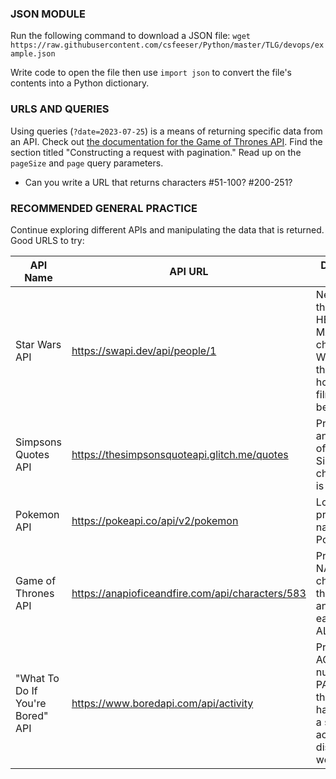 ### JSON MODULE

Run the following command to download a JSON file:
`wget https://raw.githubusercontent.com/csfeeser/Python/master/TLG/devops/example.json`

Write code to open the file then use `import json` to convert the file's contents into a Python dictionary.

### URLS AND QUERIES

Using queries (`?date=2023-07-25`) is a means of returning specific data from an API. Check out [the documentation for the Game of Thrones API](https://anapioficeandfire.com/Documentation). Find the section titled "Constructing a request with pagination." Read up on the `pageSize` and `page` query parameters.
- Can you write a URL that returns characters #51-100? #200-251?

### RECOMMENDED GENERAL PRACTICE

Continue exploring different APIs and manipulating the data that is returned.
Good URLS to try:

| API Name                                 | API URL                                      | Data Type to Request           |
|------------------------------------------|----------------------------------------------|---------------------------------|
| Star Wars API                            | https://swapi.dev/api/people/1               | Neatly display the NAME, HEIGHT, and MASS of this character. Write code that counts up how many films they have been in!  |
| Simpsons Quotes API                     | https://thesimpsonsquoteapi.glitch.me/quotes | Print the quote and the name of the Simpsons character that is returned.                            |
| Pokemon API                               | https://pokeapi.co/api/v2/pokemon | Loop over and print the names of each Pokemon!                              |
| Game of Thrones API                   | https://anapioficeandfire.com/api/characters/583 | Print the NAME of the character, then loop over and display each of their ALIASES.                    |
| "What To Do If You're Bored" API    | https://www.boredapi.com/api/activity | Print the ACTIVITY and number of PARTICIPANTS the activity has. IF there is a suggested activity LINK, display that as well!                          |



